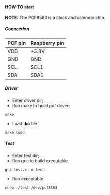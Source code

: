 #### HOW-TO start

**NOTE:** The PCF8583 is a clock and calendar chip. 

##### Connection

| PCF pin     | Raspberry pin |
| :---        | :---          |
| VDD         | +3.3V         |
| GND         | GND           |
| SCL         | SCL1          |
| SDA         | SDA1          |

##### Driver

- Enter driver dir;
- Run make to build pcf driver;

```
make
```
- Load **.ko** file
```
make load
```

##### Test

- Enter test dir;
- Run gcc to build executable
```
gcc test.c -o test
```
- Run executable
```
sudo ./test /dev/pcf8583
```

